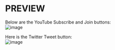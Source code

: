 # PREVIEW
Below are the YouTube Subscribe and Join buttons:
<br>
![image](https://github.com/user-attachments/assets/f54163b1-34d9-4dd0-853a-065df078dd6f)



Here is the Twitter Tweet button:
<br>
![image](https://github.com/user-attachments/assets/1fb4db4b-75c8-41d0-ab6a-601567810780)



